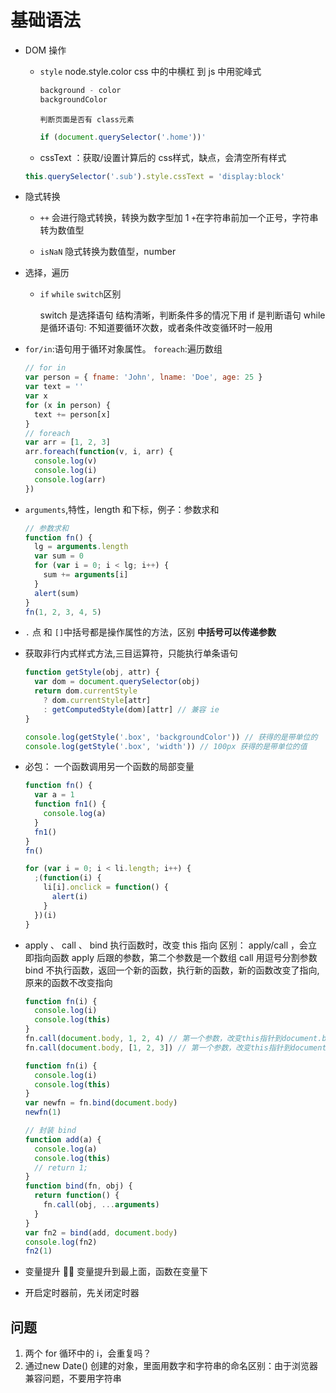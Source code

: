# 基础语法

- DOM 操作

  - `style` node.style.color
    css 中的中横杠 到 js 中用驼峰式

    ```js
    background - color
    backgroundColor
    ```

    `判断页面是否有 class元素`

    ```js
    if (document.querySelector('.home'))'
    ```

  - cssText ：获取/设置计算后的 css样式，缺点，会清空所有样式

  ```js
  this.querySelector('.sub').style.cssText = 'display:block'
  ```

- 隐式转换

  - `++` 会进行隐式转换，转换为数字型加 1
    `+`在字符串前加一个正号，字符串转为数值型

  - `isNaN` 隐式转换为数值型，number

- 选择，遍历

  - `if` `while` `switch`区别

    >

    switch 是选择语句 结构清晰，判断条件多的情况下用
    if 是判断语句
    while 是循环语句: 不知道要循环次数，或者条件改变循环时一般用

- `for/in`:语句用于循环对象属性。 `foreach`:遍历数组

  ```js
  // for in
  var person = { fname: 'John', lname: 'Doe', age: 25 }
  var text = ''
  var x
  for (x in person) {
    text += person[x]
  }
  // foreach
  var arr = [1, 2, 3]
  arr.foreach(function(v, i, arr) {
    console.log(v)
    console.log(i)
    console.log(arr)
  })
  ```

- `arguments`,特性，length 和下标，例子：参数求和

  ```js
  // 参数求和
  function fn() {
    lg = arguments.length
    var sum = 0
    for (var i = 0; i < lg; i++) {
      sum += arguments[i]
    }
    alert(sum)
  }
  fn(1, 2, 3, 4, 5)
  ```

- `.` 点 和 `[]`中括号都是操作属性的方法，区别
  **中括号可以传递参数**

- 获取非行内式样式方法,三目运算符，只能执行单条语句

  ```js
  function getStyle(obj, attr) {
    var dom = document.querySelector(obj)
    return dom.currentStyle
      ? dom.currentStyle[attr]
      : getComputedStyle(dom)[attr] // 兼容 ie
  }

  console.log(getStyle('.box', 'backgroundColor')) // 获得的是带单位的
  console.log(getStyle('.box', 'width')) // 100px 获得的是带单位的值
  ```

- 必包： 一个函数调用另一个函数的局部变量

  ```js
  function fn() {
    var a = 1
    function fn1() {
      console.log(a)
    }
    fn1()
  }
  fn()

  for (var i = 0; i < li.length; i++) {
    ;(function(i) {
      li[i].onclick = function() {
        alert(i)
      }
    })(i)
  }
  ```

- apply 、 call 、 bind
  执行函数时，改变 this 指向
  区别：
  apply/call ，会立即指向函数
  apply 后跟的参数，第二个参数是一个数组
  call 用逗号分割参数
  bind 不执行函数，返回一个新的函数，执行新的函数，新的函数改变了指向,原来的函数不改变指向

  ```js
  function fn(i) {
    console.log(i)
    console.log(this)
  }
  fn.call(document.body, 1, 2, 4) // 第一个参数，改变this指针到document.body，后面参数是函数的形参
  fn.call(document.body, [1, 2, 3]) // 第一个参数，改变this指针到document.body，第二个参数是函数的形参

  function fn(i) {
    console.log(i)
    console.log(this)
  }
  var newfn = fn.bind(document.body)
  newfn(1)

  // 封装 bind
  function add(a) {
    console.log(a)
    console.log(this)
    // return 1;
  }
  function bind(fn, obj) {
    return function() {
      fn.call(obj, ...arguments)
    }
  }
  var fn2 = bind(add, document.body)
  console.log(fn2)
  fn2(1)
  ```

- 变量提升
   变量提升到最上面，函数在变量下

- 开启定时器前，先关闭定时器

## 问题

1. 两个 for 循环中的 i，会重复吗？
2. 通过new Date() 创建的对象，里面用数字和字符串的命名区别：由于浏览器兼容问题，不要用字符串